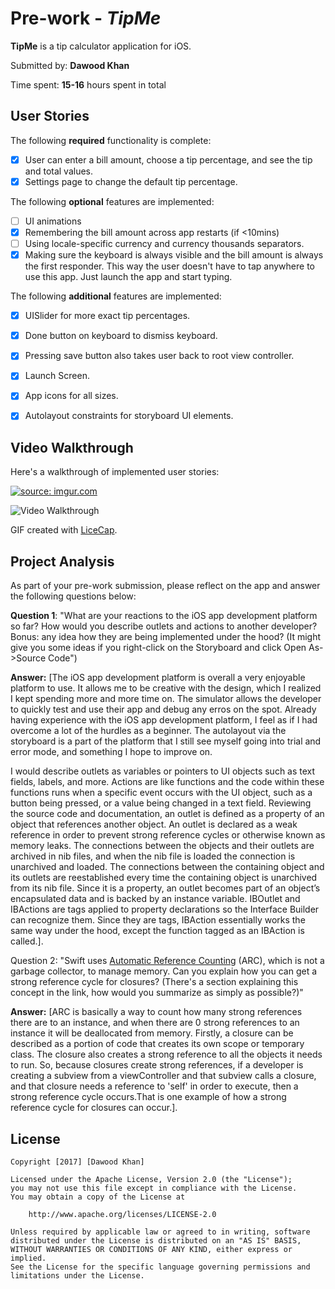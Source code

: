 # Pre-work - *TipMe*

**TipMe** is a tip calculator application for iOS.

Submitted by: **Dawood Khan**

Time spent: **15-16** hours spent in total

## User Stories

The following **required** functionality is complete:

* [X] User can enter a bill amount, choose a tip percentage, and see the tip and total values.
* [X] Settings page to change the default tip percentage.

The following **optional** features are implemented:
* [ ] UI animations
* [X] Remembering the bill amount across app restarts (if <10mins)
* [ ] Using locale-specific currency and currency thousands separators.
* [X] Making sure the keyboard is always visible and the bill amount is always the first responder. This way the user doesn't have to tap anywhere to use this app. Just launch the app and start typing.

The following **additional** features are implemented:

- [X] UISlider for more exact tip percentages.
- [X] Done button on keyboard to dismiss keyboard.
- [X] Pressing save button also takes user back to root view controller.
- [X] Launch Screen.
- [X] App icons for all sizes.
- [X] Autolayout constraints for storyboard UI elements.



## Video Walkthrough 

Here's a walkthrough of implemented user stories:

<a href="http://imgur.com/s6k6mdL"><img src="http://i.imgur.com/s6k6mdL.gif" title="source: imgur.com" /></a>

<img src='http://i.imgur.com/s6k6mdL.gifv' title='Video Walkthrough' width='' alt='Video Walkthrough' />

GIF created with [LiceCap](http://www.cockos.com/licecap/).

## Project Analysis

As part of your pre-work submission, please reflect on the app and answer the following questions below:

**Question 1**: "What are your reactions to the iOS app development platform so far? How would you describe outlets and actions to another developer? Bonus: any idea how they are being implemented under the hood? (It might give you some ideas if you right-click on the Storyboard and click Open As->Source Code")

**Answer:** [The iOS app development platform is overall a very enjoyable platform to use. It allows me to be creative with the design, which I realized I kept spending more and more time on. The simulator allows the developer to quickly test and use their app and debug any erros on the spot. Already having experience with the iOS app development platform, I feel as if I had overcome a lot of the hurdles as a beginner. The autolayout via the storyboard is a part of the platform that I still see myself going into trial and error mode, and something I hope to improve on.

I would describe outlets as variables or pointers to UI objects such as text fields, labels, and more. Actions are like functions and the code within these functions runs when a specific event occurs with the UI object, such as a button being pressed, or a value being changed in a text field. Reviewing the source code and documentation, an outlet is defined as a property of an object that references another object. An outlet is declared as a weak reference in order to prevent strong reference cycles or otherwise known as memory leaks. The connections between the objects and their outlets are archived in nib files, and when the nib file is loaded the connection is unarchived and loaded. The connections between the containing object and its outlets are reestablished every time the containing object is unarchived from its nib file. Since it is a property, an outlet becomes part of an object’s encapsulated data and is backed by an instance variable. IBOutlet and IBActions are tags applied to property declarations so the Interface Builder can recognize them. Since they are tags, IBAction essentially works the same way under the hood, except the function tagged as an IBAction is called.].

Question 2: "Swift uses [Automatic Reference Counting](https://developer.apple.com/library/content/documentation/Swift/Conceptual/Swift_Programming_Language/AutomaticReferenceCounting.html#//apple_ref/doc/uid/TP40014097-CH20-ID49) (ARC), which is not a garbage collector, to manage memory. Can you explain how you can get a strong reference cycle for closures? (There's a section explaining this concept in the link, how would you summarize as simply as possible?)"

**Answer:** [ARC is basically a way to count how many strong references there are to an instance, and when there are 0 strong references to an instance it will be deallocated from memory. Firstly, a closure can be described as a portion of code that creates its own scope or temporary class. The closure also creates a strong reference to all the objects it needs to run. So, because closures create strong references, if a developer is creating a subview from a viewController and that subview calls a closure, and that closure needs a reference to 'self' in order to execute, then a strong reference cycle occurs.That is one example of how a strong reference cycle for closures can occur.].


## License

    Copyright [2017] [Dawood Khan]

    Licensed under the Apache License, Version 2.0 (the "License");
    you may not use this file except in compliance with the License.
    You may obtain a copy of the License at

        http://www.apache.org/licenses/LICENSE-2.0

    Unless required by applicable law or agreed to in writing, software
    distributed under the License is distributed on an "AS IS" BASIS,
    WITHOUT WARRANTIES OR CONDITIONS OF ANY KIND, either express or implied.
    See the License for the specific language governing permissions and
    limitations under the License.
